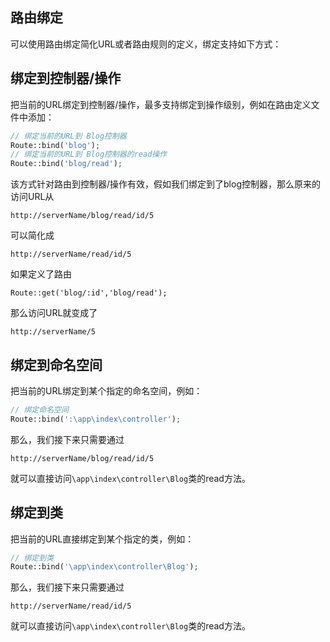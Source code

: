 ## 路由绑定

可以使用路由绑定简化URL或者路由规则的定义，绑定支持如下方式：

## 绑定到控制器/操作

把当前的URL绑定到控制器/操作，最多支持绑定到操作级别，例如在路由定义文件中添加：

```php
// 绑定当前的URL到 Blog控制器
Route::bind('blog');
// 绑定当前的URL到 Blog控制器的read操作
Route::bind('blog/read');
```

该方式针对路由到控制器/操作有效，假如我们绑定到了blog控制器，那么原来的访问URL从

```
http://serverName/blog/read/id/5
```

可以简化成

```
http://serverName/read/id/5
```

如果定义了路由

```
Route::get('blog/:id','blog/read');
```

那么访问URL就变成了

```
http://serverName/5
```

## 绑定到命名空间

把当前的URL绑定到某个指定的命名空间，例如：

```php
// 绑定命名空间
Route::bind(':\app\index\controller');
```

那么，我们接下来只需要通过

```
http://serverName/blog/read/id/5
```

就可以直接访问`\app\index\controller\Blog`类的read方法。

## 绑定到类

把当前的URL直接绑定到某个指定的类，例如：

```php
// 绑定到类
Route::bind('\app\index\controller\Blog');
```

那么，我们接下来只需要通过

```
http://serverName/read/id/5
```

就可以直接访问`\app\index\controller\Blog`类的read方法。

